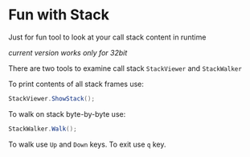 # Fun with Stack

Just for fun tool to look at your call stack content in runtime

*current version works only for 32bit*

There are two tools to examine call stack ```StackViewer``` and ```StackWalker```

To print contents of all stack frames use:
```csharp
StackViewer.ShowStack();
```

To walk on stack byte-by-byte use:
```csharp
StackWalker.Walk();
```
To walk use ```Up``` and ```Down``` keys. To exit use ```q``` key.
